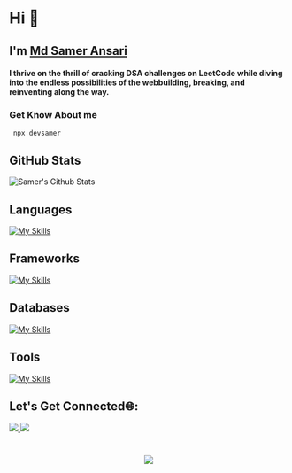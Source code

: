 
<h1>Hi 👋</h1>
<h2> I'm <a href="https://www.linkedin.com/in/mrsamirr/" target="_blank"> Md Samer Ansari </a></h2>

<h4 >
I thrive on the thrill of cracking DSA challenges on LeetCode while diving into the endless possibilities of the webbuilding, breaking, and reinventing along the way.
</h4>
<h3>
Get Know About me 
</h3>

```
 npx devsamer
```

<h2>GitHub Stats</h2>

![Samer's Github Stats](https://github-readme-stats.vercel.app/api?username=mrsamirr&show_icons=true&show=reviews,prs_merged,prs_merged_percentage&theme=dark)





<h2>Languages</h2>

[![My Skills](https://skillicons.dev/icons?i=cpp,java,js,ts,bash,python)](https://skillicons.dev)

<h2>Frameworks</h2>
  
[![My Skills](https://skillicons.dev/icons?i=nextjs,cloudflare,express,react,tailwindcss,nodejs)](https://skillicons.dev)

<h2>Databases</h2>
  
[![My Skills](https://skillicons.dev/icons?i=mongo,postgres,prisma)](https://skillicons.dev)

<h2>Tools</h2>
 
[![My Skills](https://skillicons.dev/icons?i=neovim,vim,git,docker,linux,githubactions)](https://skillicons.dev)



<h2>Let's Get Connected🌐: </h2>
  <a href="https://www.linkedin.com/in/mrsamirr/" target="_blank">
    <img src="https://skillicons.dev/icons?i=linkedin" />
  </a>
   <a href="https://twitter.com/iamsamirr_" target="_blank">
    <img src="https://skillicons.dev/icons?i=twitter" />
    </a>
    
<h1 align=center>

  [![](https://visitcount.itsvg.in/api?id=Mrsamirr&label=Stalkers%20%F0%9F%91%80&color=12&icon=0&pretty=true)](https://visitcount.itsvg.in)




